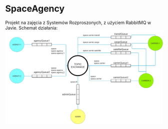 # SpaceAgency
Projekt na zajęcia z Systemów Rozproszonych, z użyciem RabbitMQ w Javie.
Schemat działania:
![Scheme](https://github.com/KipinskiPiotr/SpaceAgency/blob/master/scheme.png)
